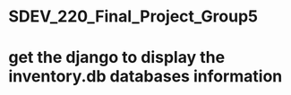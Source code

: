 # SDEV_220_Final_Project_Group5

# get the django to display the inventory.db databases information
